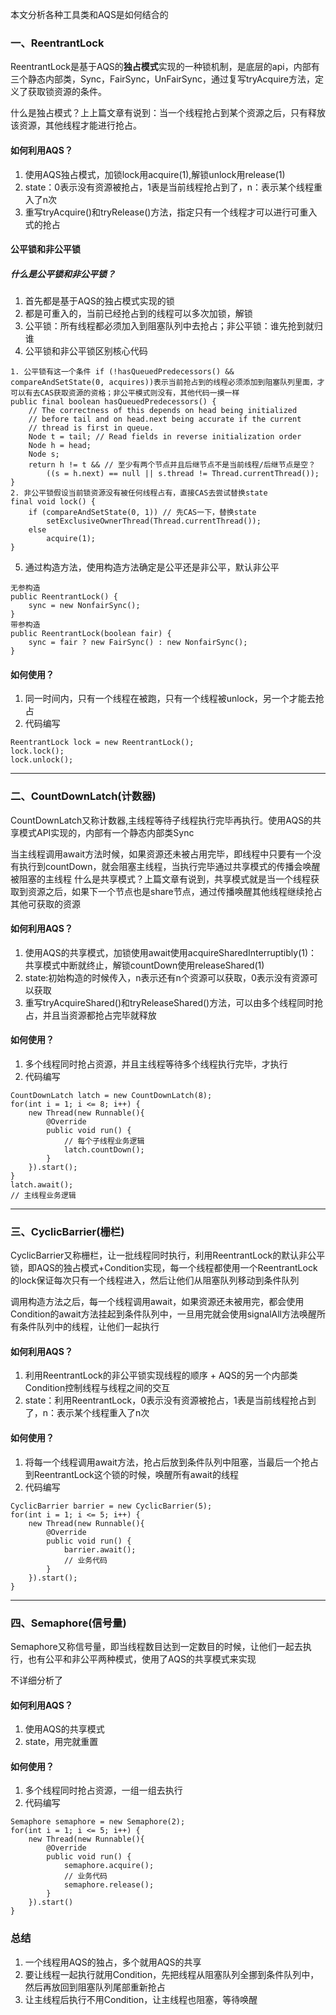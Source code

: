 本文分析各种工具类和AQS是如何结合的

### 一、ReentrantLock
ReentrantLock是基于AQS的**独占模式**实现的一种锁机制，是底层的api，内部有三个静态内部类，Sync，FairSync，UnFairSync，通过复写tryAcquire方法，定义了获取锁资源的条件。

什么是独占模式？上上篇文章有说到：当一个线程抢占到某个资源之后，只有释放该资源，其他线程才能进行抢占。
#### 如何利用AQS？
1. 使用AQS独占模式，加锁lock用acquire(1),解锁unlock用release(1)
2. state：0表示没有资源被抢占，1表是当前线程抢占到了，n：表示某个线程重入了n次
3. 重写tryAcquire()和tryRelease()方法，指定只有一个线程才可以进行可重入式的抢占
#### 公平锁和非公平锁
##### 什么是公平锁和非公平锁？
1. 首先都是基于AQS的独占模式实现的锁
2. 都是可重入的，当前已经抢占到的线程可以多次加锁，解锁
3. 公平锁：所有线程都必须加入到阻塞队列中去抢占；非公平锁：谁先抢到就归谁
4. 公平锁和非公平锁区别核心代码
```
1. 公平锁有这一个条件 if (!hasQueuedPredecessors() && compareAndSetState(0, acquires))表示当前抢占到的线程必须添加到阻塞队列里面，才可以有去CAS获取资源的资格；非公平模式则没有，其他代码一摸一样
public final boolean hasQueuedPredecessors() {
    // The correctness of this depends on head being initialized
    // before tail and on head.next being accurate if the current
    // thread is first in queue.
    Node t = tail; // Read fields in reverse initialization order
    Node h = head;
    Node s;
    return h != t && // 至少有两个节点并且后继节点不是当前线程/后继节点是空？
        ((s = h.next) == null || s.thread != Thread.currentThread());
}
2. 非公平锁假设当前锁资源没有被任何线程占有，直接CAS去尝试替换state
final void lock() {
    if (compareAndSetState(0, 1)) // 先CAS一下，替换state
        setExclusiveOwnerThread(Thread.currentThread());
    else
        acquire(1);
}
```
5. 通过构造方法，使用构造方法确定是公平还是非公平，默认非公平
```
无参构造
public ReentrantLock() {
    sync = new NonfairSync();
}
带参构造
public ReentrantLock(boolean fair) {
    sync = fair ? new FairSync() : new NonfairSync();
}
```
#### 如何使用？
1. 同一时间内，只有一个线程在被跑，只有一个线程被unlock，另一个才能去抢占
2. 代码编写
```
ReentrantLock lock = new ReentrantLock();
lock.lock();
lock.unlock();
``` 
***
### 二、CountDownLatch(计数器)
CountDownLatch又称计数器,主线程等待子线程执行完毕再执行。使用AQS的共享模式API实现的，内部有一个静态内部类Sync

当主线程调用await方法时候，如果资源还未被占用完毕，即线程中只要有一个没有执行到countDown，就会阻塞主线程，当执行完毕通过共享模式的传播会唤醒被阻塞的主线程
什么是共享模式？上篇文章有说到，共享模式就是当一个线程获取到资源之后，如果下一个节点也是share节点，通过传播唤醒其他线程继续抢占其他可获取的资源

#### 如何利用AQS？
1. 使用AQS的共享模式，加锁使用await使用acquireSharedInterruptibly(1)：共享模式中断就终止，解锁countDown使用releaseShared(1)
2. state:初始构造的时候传入，n表示还有n个资源可以获取，0表示没有资源可以获取
3. 重写tryAcquireShared()和tryReleaseShared()方法，可以由多个线程同时抢占，并且当资源都抢占完毕就释放

#### 如何使用？
1. 多个线程同时抢占资源，并且主线程等待多个线程执行完毕，才执行
2. 代码编写
```
CountDownLatch latch = new CountDownLatch(8);
for(int i = 1; i <= 8; i++) {
    new Thread(new Runnable(){
        @Override
        public void run() {
            // 每个子线程业务逻辑
            latch.countDown();
        }
    }).start();
}
latch.await();
// 主线程业务逻辑
```
***
### 三、CyclicBarrier(栅栏)
CyclicBarrier又称栅栏，让一批线程同时执行，利用ReentrantLock的默认非公平锁，即AQS的独占模式+Condition实现，每一个线程都使用一个ReentrantLock的lock保证每次只有一个线程进入，然后让他们从阻塞队列移动到条件队列

调用构造方法之后，每一个线程调用await，如果资源还未被用完，都会使用Condition的await方法挂起到条件队列中，一旦用完就会使用signalAll方法唤醒所有条件队列中的线程，让他们一起执行

#### 如何利用AQS？
1. 利用ReentrantLock的非公平锁实现线程的顺序 + AQS的另一个内部类Condition控制线程与线程之间的交互
2. state：利用ReentrantLock，0表示没有资源被抢占，1表是当前线程抢占到了，n：表示某个线程重入了n次

#### 如何使用？
1. 将每一个线程调用await方法，抢占后放到条件队列中阻塞，当最后一个抢占到ReentrantLock这个锁的时候，唤醒所有await的线程
2. 代码编写
```
CyclicBarrier barrier = new CyclicBarrier(5);
for(int i = 1; i <= 5; i++) {
    new Thread(new Runnable(){
        @Override
        public void run() {
            barrier.await();
            // 业务代码
        }   
    }).start();
}
```
***
### 四、Semaphore(信号量)
Semaphore又称信号量，即当线程数目达到一定数目的时候，让他们一起去执行，也有公平和非公平两种模式，使用了AQS的共享模式来实现

不详细分析了

#### 如何利用AQS？
1. 使用AQS的共享模式
2. state，用完就重置

#### 如何使用？
1. 多个线程同时抢占资源，一组一组去执行
2. 代码编写
```
Semaphore semaphore = new Semaphore(2);
for(int i = 1; i <= 5; i++) {
    new Thread(new Runnable(){
        @Override
        public void run() {
            semaphore.acquire();
            // 业务代码
            semaphore.release();
        }
    }).start()
}
```

### 总结
1. 一个线程用AQS的独占，多个就用AQS的共享
2. 要让线程一起执行就用Condition，先把线程从阻塞队列全挪到条件队列中，然后再放回到阻塞队列尾部重新抢占
3. 让主线程后执行不用Condition，让主线程也阻塞，等待唤醒
